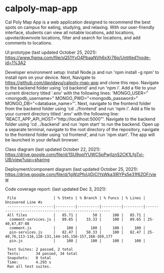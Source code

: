 # calpoly-map-app

Cal Poly Map App is a web application designed to recommend the best spots on campus for eating, studying, and relaxing. With our user-friendly interface, students can view all notable locations, add locations, upvote/downvote locations, filter and search for locations, and add comments to locations.

UI prototype (last updated October 25, 2021): https://www.figma.com/file/sQ51YyO4PbaaNVh6xXr76p/Untitled?node-id=1%3A2

Developer environment setup:
Install Node.js and run 'npm install -g npm' to install npm on your device. Next, Navigate to https://github.com/davidayu/calpoly-map-app and clone this repo. Navigate to the backend folder using 'cd backend' and run 'npm i'. Add a file to your current directory titled '.env' with the following lines:
'MONGO_USER="<mongodb_username>"
MONGO_PWD="<mongodb_password>"
MONGO_DB="<database_name>"'.
Next, navigate to the frontend folder from the backend folder using 'cd ../frontend' and run 'npm i'. Add a file to your current directory titled '.env' with the following line:
'REACT_APP_API_HOST="http://localhost:5000"'.
Navigate to the backend folder using 'cd ../backend' and run 'npm start' to run the backend. Open up a separate terminal, navigate to the root directory of the repository, navigate to the frontend folder using 'cd frontend', and run 'npm start'. The app will be launched in your default browser.

Class diagram (last updated October 22, 2021): https://drive.google.com/file/d/1SU9oplYUWC5pPwjIznS2CK1LfgTxi-UB/view?usp=sharing

Deployment/component diagram (last updated October 25, 2021): https://drive.google.com/file/d/1gWzPfoUjDjCIYsWka3lRYPs5e31f6ZOF/view

Code coverage report: (last updated Dec 3, 2021):

     File                 | % Stmts | % Branch | % Funcs | % Lines | Uncovered Line #s
     ---------------------|---------|----------|---------|---------|------------------------------------------------------
     All files            |   85.71 |       50 |     100 |   85.71 |
      comment-services.js |   89.65 |    33.33 |     100 |   89.65 | 25-40,67,87-88
      comment.js          |     100 |      100 |     100 |     100 |
      pin-services.js     |   82.47 |    58.33 |     100 |   82.47 | 25-40,76,113-116,128-131,144-145,156-157,168-169,177
      pin.js              |     100 |      100 |     100 |     100 |

     Test Suites: 2 passed, 2 total
     Tests:       34 passed, 34 total
     Snapshots:   0 total
     Time:        4.293 s
     Ran all test suites.
